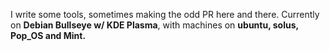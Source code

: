 I write some tools, sometimes making the odd PR here and there.
Currently on **Debian Bullseye w/ KDE Plasma**, with machines on **ubuntu, solus, Pop_OS and Mint.**

